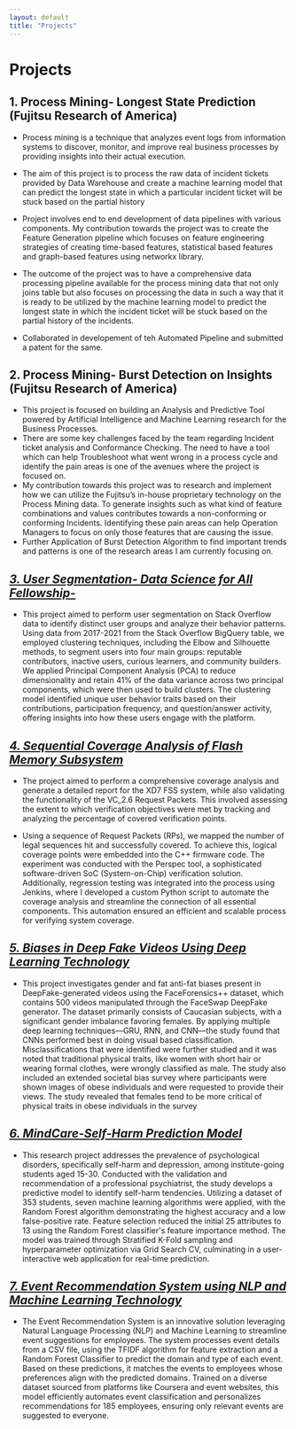 ```yaml
---
layout: default
title: "Projects"
---
```


# Projects

## 1. Process Mining- Longest State Prediction (Fujitsu Research of America)

- Process mining is a technique that analyzes event logs from information systems to discover, monitor, and improve real business processes by providing insights into their actual execution.

- The aim of this project is to process the raw data of incident tickets provided by Data Warehouse and create a machine learning model that can predict the longest state in which a particular incident ticket will be stuck based on the partial history 

- Project involves end to end development of data pipelines with various components. My contribution towards the project was to create the Feature Generation pipeline which focuses on feature engineering strategies of creating time-based features, statistical based features and graph-based features using networkx library.

- The outcome of the project was to have a comprehensive data processing pipeline available for the process mining data that not only joins table but also focuses on processing the data in such a way that it is ready to be utilized by the machine learning model to predict the longest state in which the incident ticket will be stuck based on the partial history of the incidents.

- Collaborated in developement of teh Automated Pipeline and submitted a patent for the same.

## 2. Process Mining- Burst Detection on Insights (Fujitsu Research of America)

- This project is focused on building an Analysis and Predictive Tool powered by Artificial Intelligence and Machine Learning research for the Business Processes.
- There are some key challenges faced by the team regarding Incident ticket analysis and Conformance Checking. The need to have a tool which can help Troubleshoot what went wrong in a process cycle and identify the pain areas is one of the avenues where the project is focused on.
- My contribution towards this project was to research and implement how we can utilize the Fujitsu’s in-house proprietary technology on the Process Mining data. To generate insights such as what kind of feature combinations and values contributes towards a non-conforming or conforming Incidents. Identifying these pain areas can help Operation Managers to focus on only those features that are causing the issue.
- Further Application of Burst Detection Algorithm to find important trends and patterns is one of the research areas I am currently focusing on.

## ***[3. User Segmentation- Data Science for All Fellowship-](projects/User_segmentation.md)*** 

- This project aimed to perform user segmentation on Stack Overflow data to identify distinct user groups and analyze their behavior patterns. Using data from 2017-2021 from the Stack Overflow BigQuery table, we employed clustering techniques, including the Elbow and Silhouette methods, to segment users into four main groups: reputable contributors, inactive users, curious learners, and community builders. We applied Principal Component Analysis (PCA) to reduce dimensionality and retain 41% of the data variance across two principal components, which were then used to build clusters. The clustering model identified unique user behavior traits based on their contributions, participation frequency, and question/answer activity, offering insights into how these users engage with the platform.

## ***[4. Sequential Coverage Analysis of Flash Memory Subsystem](projects/sequential_coverage.md)*** 

- The project aimed to perform a comprehensive coverage analysis and generate a detailed report for the XD7 FSS system, while also validating the functionality of the VC_2.6 Request Packets. This involved assessing the extent to which verification objectives were met by tracking and analyzing the percentage of covered verification points.

- Using a sequence of Request Packets (RPs), we mapped the number of legal sequences hit and successfully covered. To achieve this, logical coverage points were embedded into the C++ firmware code. The experiment was conducted with the Perspec tool, a sophisticated software-driven SoC (System-on-Chip) verification solution. Additionally, regression testing was integrated into the process using Jenkins, where I developed a custom Python script to automate the coverage analysis and streamline the connection of all essential components. This automation ensured an efficient and scalable process for verifying system coverage.

## ***[5. Biases in Deep Fake Videos Using Deep Learning Technology](projects/biases_in_deepfakes.md)*** 

- This project investigates gender and fat anti-fat biases present in DeepFake-generated videos using the FaceForensics++ dataset, which contains 500 videos manipulated through the FaceSwap DeepFake generator. The dataset primarily consists of Caucasian subjects, with a significant gender imbalance favoring females. By applying multiple deep learning techniques—GRU, RNN, and CNN—the study found that CNNs performed best in doing visual based classification. Misclassifications that were identified were further studied and it was noted that traditional physical traits, like women with short hair or wearing formal clothes, were wrongly classified as male. The study also included an extended societal bias survey where participants were shown images of obese individuals and were requested to provide their views. The study revealed that females tend to be more critical of physical traits in obese individuals in the survey

## ***[6. MindCare-Self-Harm Prediction Model](projects/self_harm_prediction.md)***  

- This research project addresses the prevalence of psychological disorders, specifically self-harm and depression, among institute-going students aged 15-30. Conducted with the validation and recommendation of a professional psychiatrist, the study develops a predictive model to identify self-harm tendencies. Utilizing a dataset of 353 students, seven machine learning algorithms were applied, with the Random Forest algorithm demonstrating the highest accuracy and a low false-positive rate. Feature selection reduced the initial 25 attributes to 13 using the Random Forest classifier's feature importance method. The model was trained through Stratified K-Fold sampling and hyperparameter optimization via Grid Search CV, culminating in a user-interactive web application for real-time prediction.

## ***[7. Event Recommendation System using NLP and Machine Learning Technology](projects/event_recommendation_system.md)***  
- The Event Recommendation System is an innovative solution leveraging Natural Language Processing (NLP) and Machine Learning to streamline event suggestions for employees. The system processes event details from a CSV file, using the TFIDF algorithm for feature extraction and a Random Forest Classifier to predict the domain and type of each event. Based on these predictions, it matches the events to employees whose preferences align with the predicted domains. Trained on a diverse dataset sourced from platforms like Coursera and event websites, this model efficiently automates event classification and personalizes recommendations for 185 employees, ensuring only relevant events are suggested to everyone.


